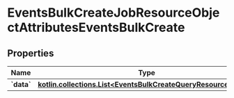 
# EventsBulkCreateJobResourceObjectAttributesEventsBulkCreate

## Properties
| Name | Type | Description | Notes |
| ------------ | ------------- | ------------- | ------------- |
| **&#x60;data&#x60;** | [**kotlin.collections.List&lt;EventsBulkCreateQueryResourceObject&gt;**](EventsBulkCreateQueryResourceObject.md) |  |  |



